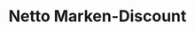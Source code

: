 ---
title: "Netto Marken-Discount"
url: /goch/netto-marken-discount-triftstrasse/
shop: Supermarkt
---